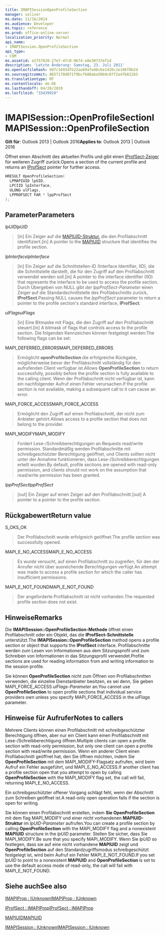 ```yaml
---
title: IMAPISessionOpenProfileSection
manager: soliver
ms.date: 11/16/2014
ms.audience: Developer
ms.topic: reference
ms.prod: office-online-server
localization_priority: Normal
api_name:
- IMAPISession.OpenProfileSection
api_type:
- COM
ms.assetid: e2757028-27e7-4fc0-9674-e8e30737ef1d
description: 'Letzte Änderung: Samstag, 23. Juli 2011'
ms.openlocfilehash: 9d7c1693dfb22ae89afed8cbe1426c1e186f8b2d
ms.sourcegitcommit: 8657170d071f9bcf680aba50b9c07f2a4fb82283
ms.translationtype: MT
ms.contentlocale: de-DE
ms.lasthandoff: 04/28/2019
ms.locfileid: "33439919"
---
```

# <a name="imapisessionopenprofilesection"></a><span data-ttu-id="29670-103">IMAPISession::OpenProfileSection</span><span class="sxs-lookup"><span data-stu-id="29670-103">IMAPISession::OpenProfileSection</span></span>

  
  
<span data-ttu-id="29670-104">**Gilt für**: Outlook 2013 | Outlook 2016</span><span class="sxs-lookup"><span data-stu-id="29670-104">**Applies to**: Outlook 2013 | Outlook 2016</span></span> 
  
<span data-ttu-id="29670-105">Öffnet einen Abschnitt des aktuellen Profils und gibt einen [IProfSect-Zeiger](iprofsectimapiprop.md) für weiteren Zugriff zurück.</span><span class="sxs-lookup"><span data-stu-id="29670-105">Opens a section of the current profile and returns an [IProfSect](iprofsectimapiprop.md) pointer for further access.</span></span> 
  
```cpp
HRESULT OpenProfileSection(
  LPMAPIUID lpUID,
  LPCIID lpInterface,
  ULONG ulFlags,
  LPPROFSECT FAR * lppProfSect
);
```

## <a name="parameters"></a><span data-ttu-id="29670-106">Parameter</span><span class="sxs-lookup"><span data-stu-id="29670-106">Parameters</span></span>

 <span data-ttu-id="29670-107">_lpUID_</span><span class="sxs-lookup"><span data-stu-id="29670-107">_lpUID_</span></span>
  
> <span data-ttu-id="29670-108">[in] Ein Zeiger auf die [MAPIUID-Struktur,](mapiuid.md) die den Profilabschnitt identifiziert.</span><span class="sxs-lookup"><span data-stu-id="29670-108">[in] A pointer to the [MAPIUID](mapiuid.md) structure that identifies the profile section.</span></span> 
    
 <span data-ttu-id="29670-109">_lpInterface_</span><span class="sxs-lookup"><span data-stu-id="29670-109">_lpInterface_</span></span>
  
> <span data-ttu-id="29670-110">[in] Ein Zeiger auf die Schnittstellen-ID (Interface Identifier, IID), die die Schnittstelle darstellt, die für den Zugriff auf den Profilabschnitt verwendet werden soll.</span><span class="sxs-lookup"><span data-stu-id="29670-110">[in] A pointer to the interface identifier (IID) that represents the interface to be used to access the profile section.</span></span> <span data-ttu-id="29670-111">Durch Übergeben von NULL gibt  _der lppProfSect-Parameter_ einen Zeiger auf die Standardschnittstelle des Profilabschnitts zurück, **IProfSect**.</span><span class="sxs-lookup"><span data-stu-id="29670-111">Passing NULL causes the  _lppProfSect_ parameter to return a pointer to the profile section's standard interface, **IProfSect**.</span></span>
    
 <span data-ttu-id="29670-112">_ulFlags_</span><span class="sxs-lookup"><span data-stu-id="29670-112">_ulFlags_</span></span>
  
> <span data-ttu-id="29670-113">[in] Eine Bitmaske mit Flags, die den Zugriff auf den Profilabschnitt steuert.</span><span class="sxs-lookup"><span data-stu-id="29670-113">[in] A bitmask of flags that controls access to the profile section.</span></span> <span data-ttu-id="29670-114">Die folgenden Kennzeichen können festgelegt werden:</span><span class="sxs-lookup"><span data-stu-id="29670-114">The following flags can be set:</span></span>
    
<span data-ttu-id="29670-115">MAPI_DEFERRED_ERRORS</span><span class="sxs-lookup"><span data-stu-id="29670-115">MAPI_DEFERRED_ERRORS</span></span> 
  
> <span data-ttu-id="29670-116">Ermöglicht **openProfileSection** die erfolgreiche Rückgabe, möglicherweise bevor der Profilabschnitt vollständig für den aufrufenden Client verfügbar ist.</span><span class="sxs-lookup"><span data-stu-id="29670-116">Allows **OpenProfileSection** to return successfully, possibly before the profile section is fully available to the calling client.</span></span> <span data-ttu-id="29670-117">Wenn der Profilabschnitt nicht verfügbar ist, kann ein nachfolgender Aufruf einen Fehler verursachen.</span><span class="sxs-lookup"><span data-stu-id="29670-117">If the profile section is not available, making a subsequent call to it can cause an error.</span></span> 
    
<span data-ttu-id="29670-118">MAPI_FORCE_ACCESS</span><span class="sxs-lookup"><span data-stu-id="29670-118">MAPI_FORCE_ACCESS</span></span>
  
> <span data-ttu-id="29670-119">Ermöglicht den Zugriff auf einen Profilabschnitt, der nicht zum Anbieter gehört.</span><span class="sxs-lookup"><span data-stu-id="29670-119">Allows access to a profile section that does not belong to the provider.</span></span>
    
<span data-ttu-id="29670-120">MAPI_MODIFY</span><span class="sxs-lookup"><span data-stu-id="29670-120">MAPI_MODIFY</span></span> 
  
> <span data-ttu-id="29670-121">Fordert Lese-/Schreibberechtigungen an.</span><span class="sxs-lookup"><span data-stu-id="29670-121">Requests read/write permission.</span></span> <span data-ttu-id="29670-122">Standardmäßig werden Profilabschnitte mit schreibgeschützter Berechtigung geöffnet, und Clients sollten nicht unter der Annahme funktionieren, dass Lese-/Schreibberechtigungen erteilt wurden.</span><span class="sxs-lookup"><span data-stu-id="29670-122">By default, profile sections are opened with read-only permission, and clients should not work on the assumption that read/write permission has been granted.</span></span> 
    
 <span data-ttu-id="29670-123">_lppProfSect_</span><span class="sxs-lookup"><span data-stu-id="29670-123">_lppProfSect_</span></span>
  
> <span data-ttu-id="29670-124">[out] Ein Zeiger auf einen Zeiger auf den Profilabschnitt.</span><span class="sxs-lookup"><span data-stu-id="29670-124">[out] A pointer to a pointer to the profile section.</span></span>
    
## <a name="return-value"></a><span data-ttu-id="29670-125">Rückgabewert</span><span class="sxs-lookup"><span data-stu-id="29670-125">Return value</span></span>

<span data-ttu-id="29670-126">S_OK</span><span class="sxs-lookup"><span data-stu-id="29670-126">S_OK</span></span> 
  
> <span data-ttu-id="29670-127">Der Profilabschnitt wurde erfolgreich geöffnet.</span><span class="sxs-lookup"><span data-stu-id="29670-127">The profile section was successfully opened.</span></span>
    
<span data-ttu-id="29670-128">MAPI_E_NO_ACCESS</span><span class="sxs-lookup"><span data-stu-id="29670-128">MAPI_E_NO_ACCESS</span></span> 
  
> <span data-ttu-id="29670-129">Es wurde versucht, auf einen Profilabschnitt zu zugreifen, für den der Anrufer nicht über ausreichende Berechtigungen verfügt.</span><span class="sxs-lookup"><span data-stu-id="29670-129">An attempt was made to access a profile section for which the caller has insufficient permissions.</span></span>
    
<span data-ttu-id="29670-130">MAPI_E_NOT_FOUND</span><span class="sxs-lookup"><span data-stu-id="29670-130">MAPI_E_NOT_FOUND</span></span> 
  
> <span data-ttu-id="29670-131">Der angeforderte Profilabschnitt ist nicht vorhanden.</span><span class="sxs-lookup"><span data-stu-id="29670-131">The requested profile section does not exist.</span></span>
    
## <a name="remarks"></a><span data-ttu-id="29670-132">Hinweise</span><span class="sxs-lookup"><span data-stu-id="29670-132">Remarks</span></span>

<span data-ttu-id="29670-133">Die **IMAPISession::OpenProfileSection-Methode** öffnet einen Profilabschnitt oder ein Objekt, das die **IProfSect-Schnittstelle** unterstützt.</span><span class="sxs-lookup"><span data-stu-id="29670-133">The **IMAPISession::OpenProfileSection** method opens a profile section or object that supports the **IProfSect** interface.</span></span> <span data-ttu-id="29670-134">Profilabschnitte werden zum Lesen von Informationen aus dem Sitzungsprofil und zum Schreiben von Informationen in das Sitzungsprofil verwendet.</span><span class="sxs-lookup"><span data-stu-id="29670-134">Profile sections are used for reading information from and writing information to the session profile.</span></span> 
  
<span data-ttu-id="29670-135">Sie können **OpenProfileSection** nicht zum Öffnen von Profilabschnitten verwenden, die einzelne Dienstanbieter besitzen, es sei denn, Sie geben MAPI_FORCE_ACCESS  _ulFlags-Parameter_ an.</span><span class="sxs-lookup"><span data-stu-id="29670-135">You cannot use **OpenProfileSection** to open profile sections that individual service providers own unless you specify MAPI_FORCE_ACCESS in the  _ulFlags_ parameter.</span></span> 
  
## <a name="notes-to-callers"></a><span data-ttu-id="29670-136">Hinweise für Aufrufer</span><span class="sxs-lookup"><span data-stu-id="29670-136">Notes to callers</span></span>

<span data-ttu-id="29670-137">Mehrere Clients können einen Profilabschnitt mit schreibgeschützter Berechtigung öffnen, aber nur ein Client kann einen Profilabschnitt mit Lese-/Schreibberechtigung öffnen.</span><span class="sxs-lookup"><span data-stu-id="29670-137">Multiple clients can open a profile section with read-only permission, but only one client can open a profile section with read/write permission.</span></span> <span data-ttu-id="29670-138">Wenn ein anderer Client einen Profilabschnitt geöffnet hat, den Sie öffnen möchten, indem Sie **OpenProfileSection** mit dem MAPI_MODIFY-Flagsatz aufrufen, wird beim Aufruf ein Fehler ausgeführt, und MAPI_E_NO_ACCESS.</span><span class="sxs-lookup"><span data-stu-id="29670-138">If another client has a profile section open that you attempt to open by calling **OpenProfileSection** with the MAPI_MODIFY flag set, the call will fail, returning MAPI_E_NO_ACCESS.</span></span> 
  
<span data-ttu-id="29670-139">Ein schreibgeschützter offener Vorgang schlägt fehl, wenn der Abschnitt zum Schreiben geöffnet ist.</span><span class="sxs-lookup"><span data-stu-id="29670-139">A read-only open operation fails if the section is open for writing.</span></span> 
  
<span data-ttu-id="29670-140">Sie können einen Profilabschnitt erstellen, indem **Sie OpenProfileSection** mit dem flag MAPI_MODIFY und einer nicht vorhandenen **MAPIUID-Struktur** im  _lpUID-Parameter_ aufrufen.</span><span class="sxs-lookup"><span data-stu-id="29670-140">You can create a profile section by calling **OpenProfileSection** with the MAPI_MODIFY flag and a nonexistent **MAPIUID** structure in the  _lpUID_ parameter.</span></span> <span data-ttu-id="29670-141">Stellen Sie sicher, dass Sie MAPI_MODIFY.</span><span class="sxs-lookup"><span data-stu-id="29670-141">Be sure that you specify MAPI_MODIFY.</span></span> <span data-ttu-id="29670-142">Wenn Sie  _lpUID_ so festlegen, dass sie auf eine nicht vorhandene **MAPIUID** zeigt und **OpenProfileSection** auf den Standardzugriffsmodus schreibgeschützt festgelegt ist, wird beim Aufruf ein Fehler MAPI_E_NOT_FOUND.</span><span class="sxs-lookup"><span data-stu-id="29670-142">If you set  _lpUID_ to point to a nonexistent **MAPIUID** and **OpenProfileSection** is set to use the default access mode of read-only, the call will fail with MAPI_E_NOT_FOUND.</span></span> 
  
## <a name="see-also"></a><span data-ttu-id="29670-143">Siehe auch</span><span class="sxs-lookup"><span data-stu-id="29670-143">See also</span></span>



[<span data-ttu-id="29670-144">IMAPIProp : IUnknown</span><span class="sxs-lookup"><span data-stu-id="29670-144">IMAPIProp : IUnknown</span></span>](imapipropiunknown.md)
  
[<span data-ttu-id="29670-145">IProfSect : IMAPIProp</span><span class="sxs-lookup"><span data-stu-id="29670-145">IProfSect : IMAPIProp</span></span>](iprofsectimapiprop.md)
  
[<span data-ttu-id="29670-146">MAPIUID</span><span class="sxs-lookup"><span data-stu-id="29670-146">MAPIUID</span></span>](mapiuid.md)
  
[<span data-ttu-id="29670-147">IMAPISession : IUnknown</span><span class="sxs-lookup"><span data-stu-id="29670-147">IMAPISession : IUnknown</span></span>](imapisessioniunknown.md)

